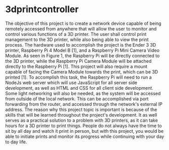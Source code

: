 # 3dprintcontroller
The objective of this project is to create a network device capable of  being remotely accessed from anywhere that will allow the user to monitor and control various functions of a 3D printer. The user shall control print management to the 3D printer, while also being able to view the print process. The hardware used to accomplish the project is the Ender 3 3D printer, Raspberry Pi 4 Model B [1], and a Raspberry Pi Mini Camera Video Module. As seen in Figure 1, the Raspberry Pi will be directly connected to the 3D printer, while the Raspberry Pi Camera Module will be attached directly to the Raspberry Pi [1]. This project will also require a mount capable of facing the Camera Module towards the print, which can be 3D printed [1]. To accomplish this task, the Raspberry Pi will need to run a NodeJs web server which will use JavaScript for all server side development, as well as HTML and CSS for all client side development. Some light networking will also be needed, as the system will be accessed from outside of the local network. This can be accomplished via port forwarding from the router, and accessed through the network's external IP address. 
The reason why this project topic is important is because of the skills that will be learned throughout the project's development. It as well serves as a practical solution to a problem with 3D printers, as it can take hours for a 3D printer to print things. People do not always have the time to sit by all day and watch it print in person, but with this project, you would be able to initiate prints and monitor its progress while continuing with your day to day life.
